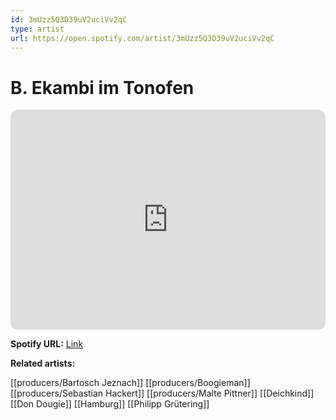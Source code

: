 ```yaml
---
id: 3mUzz5Q3D39uV2uciVv2qC
type: artist
url: https://open.spotify.com/artist/3mUzz5Q3D39uV2uciVv2qC
---
```

# B. Ekambi im Tonofen

<iframe style="border-radius:12px" src="https://open.spotify.com/embed/artist/3mUzz5Q3D39uV2uciVv2qC" width="100%" height="352" frameBorder="0" allowfullscreen="" allow="autoplay; clipboard-write; encrypted-media; fullscreen; picture-in-picture" loading="lazy"></iframe>

**Spotify URL:** [Link](https://open.spotify.com/artist/3mUzz5Q3D39uV2uciVv2qC)

**Related artists:**

[[producers/Bartosch Jeznach]]
[[producers/Boogieman]]
[[producers/Sebastian Hackert]]
[[producers/Malte Pittner]]
[[Deichkind]]
[[Don Dougie]]
[[Hamburg]]
[[Philipp Grütering]]
